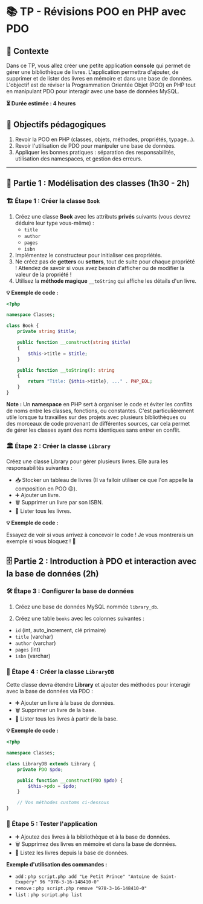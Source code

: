 # 📚 TP - Révisions POO en PHP avec PDO

## 📝 Contexte

Dans ce TP, vous allez créer une petite application **console** qui permet de gérer une bibliothèque de livres. L'application permettra d'ajouter, de supprimer et de lister des livres en mémoire et dans une base de données.  
L'objectif est de réviser la Programmation Orientée Objet (POO) en PHP tout en manipulant PDO pour interagir avec une base de données MySQL.

**⏳ Durée estimée : 4 heures**

## 🎯 Objectifs pédagogiques

1. Revoir la POO en PHP (classes, objets, méthodes, propriétés, typage...).
2. Revoir l'utilisation de PDO pour manipuler une base de données.
3. Appliquer les bonnes pratiques : séparation des responsabilités, utilisation des namespaces, et gestion des erreurs.

---

## 🔨 Partie 1 : Modélisation des classes (1h30 - 2h)

### 🏗️ Étape 1 : Créer la classe `Book`

1. Créez une classe **Book** avec les attributs **privés** suivants (vous devrez déduire leur type vous-même) :
   - `title`
   - `author`
   - `pages`
   - `isbn`
2. Implémentez le constructeur pour initialiser ces propriétés.
3. Ne créez pas de **getters** ou **setters**, tout de suite pour chaque propriété ! Attendez de savoir si vous avez besoin d'afficher ou de modifier la valeur de la propriété !
4. Utilisez la **méthode magique** `__toString` qui affiche les détails d'un livre.

**💡 Exemple de code :**

```php
<?php

namespace Classes;

class Book {
    private string $title;

    public function __construct(string $title) 
    {
        $this->title = $title;
    }

    public function __toString(): string 
    {
        return "Title: {$this->title}, ..." . PHP_EOL;
    }
}
```

**Note :** Un **namespace** en PHP sert à organiser le code et éviter les conflits de noms entre les classes, fonctions, ou constantes. C'est particulièrement utile lorsque tu travailles sur des projets avec plusieurs bibliothèques ou des morceaux de code provenant de différentes sources, car cela permet de gérer les classes ayant des noms identiques sans entrer en conflit.

### 🏛️ Étape 2 : Créer la classe `Library`

Créez une classe Library pour gérer plusieurs livres. Elle aura les responsabilités suivantes :

* 📥 Stocker un tableau de livres (Il va falloir utiliser ce que l'on appelle la composition en POO 😉).
* ➕ Ajouter un livre.
* 🗑️ Supprimer un livre par son ISBN.
* 📜 Lister tous les livres.

**💡 Exemple de code :**

Essayez de voir si vous arrivez à concevoir le code ! Je vous montrerais un exemple si vous bloquez ! 🚀

## 🗄️ Partie 2 : Introduction à PDO et interaction avec la base de données (2h)

### 🛠️ Étape 3 : Configurer la base de données

1. Créez une base de données MySQL nommée `library_db`.

2. Créez une table `books` avec les colonnes suivantes :
* `id` (int, auto_increment, clé primaire)
* `title` (varchar)
* `author` (varchar)
* `pages` (int)
* `isbn` (varchar)

### 💾 Étape 4 : Créer la classe `LibraryDB`

Cette classe devra étendre **Library** et ajouter des méthodes pour interagir avec la base de données via PDO :

* ➕ Ajouter un livre à la base de données.
* 🗑️ Supprimer un livre de la base.
* 📜 Lister tous les livres à partir de la base.

**💡 Exemple de code :**
```php
<?php

namespace Classes;

class LibraryDB extends Library {
    private PDO $pdo;

    public function __construct(PDO $pdo) {
        $this->pdo = $pdo;
    }

    // Vos méthodes customs ci-dessous
}
```

### 🧪 Étape 5 : Tester l'application

* ➕ Ajoutez des livres à la bibliothèque et à la base de données.
* 🗑️ Supprimez des livres en mémoire et dans la base de données.
* 📜 Listez les livres depuis la base de données.

**Exemple d'utilisation des commandes :** 
* `add` : `php script.php add "Le Petit Prince" "Antoine de Saint-Exupéry" 96 "978-3-16-148410-0"` 
* `remove` : `php script.php remove "978-3-16-148410-0"`
* `list` : `php script.php list`

